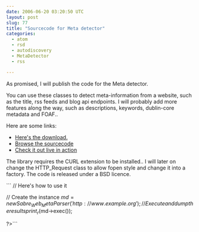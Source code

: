 ```yaml
---
date: 2006-06-20 03:20:50 UTC
layout: post
slug: 77
title: "Sourcecode for Meta detector"
categories:
  - atom
  - rsd
  - autodiscovery
  - MetaDetector
  - rss

---
```

<p>As promised, I will publish the code for the Meta detector.</p>
<p>You can use these classes to detect meta-information from a website, such as the title, rss feeds and blog api endpoints. I will probably add more features along the way, such as descriptions, keywords, dublin-core metadata and FOAF..</p>
<p>Here are some links:<br />
<ul>
  <li><a href="/code/?a=d&p=MetaDetector">Here's the download.</a></li>
  <li><a href="/code/?a=s&p=MetaDetector">Browse the sourcecode</a></li>
  <li><a href="/blogdetect">Check it out live in action</a></li>
</ul>
</p>
<p>
  The library requires the CURL extension to be installed.. I will later on change the HTTP_Request class to allow fopen style and change it into a factory. The code is released under a BSD licence.</p>
```
<?php

  // Here's how to use it

  // Create the instance
  $md = new Sabre_Web_MetaParser('http://www.example.org');
  // Execute and dump the results
  print_r($md->exec());

?>```